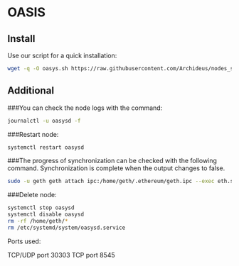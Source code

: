 # OASIS

## Install
Use our script for a quick installation:
```sh
wget -q -O oasys.sh https://raw.githubusercontent.com/Archideus/nodes_scripts/main/Oasis/oasys.sh && chmod +x oasys.sh && sudo /bin/bash oasys.sh
```
## Additional
###You can check the node logs with the command:
```sh
journalctl -u oasysd -f
```
###Restart node:
```sh
systemctl restart oasysd
```
###The progress of synchronization can be checked with the following command. Synchronization is complete when the output changes to false.
```sh
sudo -u geth geth attach ipc:/home/geth/.ethereum/geth.ipc --exec eth.syncing
```
###Delete node:
```sh
systemctl stop oasysd
systemctl disable oasysd
rm -rf /home/geth/*
rm /etc/systemd/system/oasysd.service
```
Ports used:

TCP/UDP port 30303
TCP port 8545
